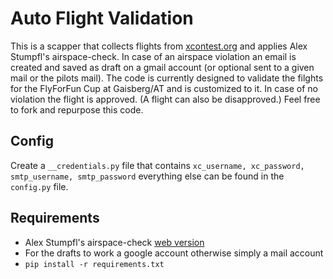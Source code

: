 # Auto Flight Validation

This is a scapper that collects flights from [xcontest.org](xcontest.org) and applies Alex Stumpfl's airspace-check. In case of an airspace violation an email is created and saved as draft on a gmail account (or optional sent to a given mail or the pilots mail). The code is currently designed to validate the filghts for the FlyForFun Cup at Gaisberg/AT and is customized to it. In case of no violation the flight is approved. (A flight can also be disapproved.)
Feel free to fork and repurpose this code.

## Config

Create a `__credentials.py` file that contains `xc_username, xc_password, smtp_username, smtp_password` everything else can be found in the `config.py` file.

## Requirements

- Alex Stumpfl's airspace-check [web version](https://airspace-check.appspot.com)
- For the drafts to work a google account otherwise simply a mail account
- `pip install -r requirements.txt`